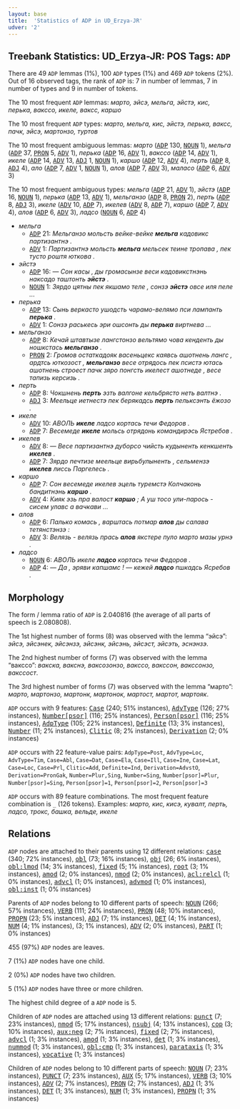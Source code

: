 ```yaml
---
layout: base
title:  'Statistics of ADP in UD_Erzya-JR'
udver: '2'
---
```


## Treebank Statistics: UD_Erzya-JR: POS Tags: `ADP`

There are 49 `ADP` lemmas (1%), 100 `ADP` types (1%) and 469 `ADP` tokens (2%).
Out of 16 observed tags, the rank of `ADP` is: 7 in number of lemmas, 7 in number of types and 9 in number of tokens.

The 10 most frequent `ADP` lemmas: <em>марто, эйсэ, мельга, эйстэ, кис, перька, вакссо, икеле, ваксс, каршо</em>

The 10 most frequent `ADP` types:  <em>марто, мельга, кис, эйстэ, перька, ваксс, пачк, эйсэ, мартонзо, туртов</em>

The 10 most frequent ambiguous lemmas: <em>марто</em> (<tt><a href="myv_jr-pos-ADP.html">ADP</a></tt> 130, <tt><a href="myv_jr-pos-NOUN.html">NOUN</a></tt> 1), <em>мельга</em> (<tt><a href="myv_jr-pos-ADP.html">ADP</a></tt> 37, <tt><a href="myv_jr-pos-PRON.html">PRON</a></tt> 5, <tt><a href="myv_jr-pos-ADV.html">ADV</a></tt> 1), <em>перька</em> (<tt><a href="myv_jr-pos-ADP.html">ADP</a></tt> 16, <tt><a href="myv_jr-pos-ADV.html">ADV</a></tt> 1), <em>вакссо</em> (<tt><a href="myv_jr-pos-ADP.html">ADP</a></tt> 14, <tt><a href="myv_jr-pos-ADV.html">ADV</a></tt> 1), <em>икеле</em> (<tt><a href="myv_jr-pos-ADP.html">ADP</a></tt> 14, <tt><a href="myv_jr-pos-ADV.html">ADV</a></tt> 13, <tt><a href="myv_jr-pos-ADJ.html">ADJ</a></tt> 1, <tt><a href="myv_jr-pos-NOUN.html">NOUN</a></tt> 1), <em>каршо</em> (<tt><a href="myv_jr-pos-ADP.html">ADP</a></tt> 12, <tt><a href="myv_jr-pos-ADV.html">ADV</a></tt> 4), <em>перть</em> (<tt><a href="myv_jr-pos-ADP.html">ADP</a></tt> 8, <tt><a href="myv_jr-pos-ADJ.html">ADJ</a></tt> 4), <em>ало</em> (<tt><a href="myv_jr-pos-ADP.html">ADP</a></tt> 7, <tt><a href="myv_jr-pos-ADV.html">ADV</a></tt> 1, <tt><a href="myv_jr-pos-NOUN.html">NOUN</a></tt> 1), <em>алов</em> (<tt><a href="myv_jr-pos-ADP.html">ADP</a></tt> 7, <tt><a href="myv_jr-pos-ADV.html">ADV</a></tt> 3), <em>маласо</em> (<tt><a href="myv_jr-pos-ADP.html">ADP</a></tt> 6, <tt><a href="myv_jr-pos-ADV.html">ADV</a></tt> 3)

The 10 most frequent ambiguous types:  <em>мельга</em> (<tt><a href="myv_jr-pos-ADP.html">ADP</a></tt> 21, <tt><a href="myv_jr-pos-ADV.html">ADV</a></tt> 1), <em>эйстэ</em> (<tt><a href="myv_jr-pos-ADP.html">ADP</a></tt> 16, <tt><a href="myv_jr-pos-NOUN.html">NOUN</a></tt> 1), <em>перька</em> (<tt><a href="myv_jr-pos-ADP.html">ADP</a></tt> 13, <tt><a href="myv_jr-pos-ADV.html">ADV</a></tt> 1), <em>мельганзо</em> (<tt><a href="myv_jr-pos-ADP.html">ADP</a></tt> 8, <tt><a href="myv_jr-pos-PRON.html">PRON</a></tt> 2), <em>перть</em> (<tt><a href="myv_jr-pos-ADP.html">ADP</a></tt> 8, <tt><a href="myv_jr-pos-ADJ.html">ADJ</a></tt> 3), <em>икеле</em> (<tt><a href="myv_jr-pos-ADV.html">ADV</a></tt> 10, <tt><a href="myv_jr-pos-ADP.html">ADP</a></tt> 7), <em>икелев</em> (<tt><a href="myv_jr-pos-ADV.html">ADV</a></tt> 8, <tt><a href="myv_jr-pos-ADP.html">ADP</a></tt> 7), <em>каршо</em> (<tt><a href="myv_jr-pos-ADP.html">ADP</a></tt> 7, <tt><a href="myv_jr-pos-ADV.html">ADV</a></tt> 4), <em>алов</em> (<tt><a href="myv_jr-pos-ADP.html">ADP</a></tt> 6, <tt><a href="myv_jr-pos-ADV.html">ADV</a></tt> 3), <em>ладсо</em> (<tt><a href="myv_jr-pos-NOUN.html">NOUN</a></tt> 6, <tt><a href="myv_jr-pos-ADP.html">ADP</a></tt> 4)


* <em>мельга</em>
  * <tt><a href="myv_jr-pos-ADP.html">ADP</a></tt> 21: <em>Мельганзо мольсть вейке-вейке <b>мельга</b> кадовикс партизантнэ .</em>
  * <tt><a href="myv_jr-pos-ADV.html">ADV</a></tt> 1: <em>Партизантнэ мольсть <b>мельга</b> мельсек теине тропава , пек тусто роштя юткова .</em>
* <em>эйстэ</em>
  * <tt><a href="myv_jr-pos-ADP.html">ADP</a></tt> 16: <em>― Сон касы , ды громасынзе веси кадовикстнэнь наксадо таштонть <b>эйстэ</b> .</em>
  * <tt><a href="myv_jr-pos-NOUN.html">NOUN</a></tt> 1: <em>Зярдо цятны пек якшамо теле , сонзэ <b>эйстэ</b> овсе иля пеле ...</em>
* <em>перька</em>
  * <tt><a href="myv_jr-pos-ADP.html">ADP</a></tt> 13: <em>Сынь веркасто ушодсть чарамо-велямо пси лампанть <b>перька</b> .</em>
  * <tt><a href="myv_jr-pos-ADV.html">ADV</a></tt> 1: <em>Сонзэ раськесь эри ошсонть ды <b>перька</b> виртнева ...</em>
* <em>мельганзо</em>
  * <tt><a href="myv_jr-pos-ADP.html">ADP</a></tt> 8: <em>Кечай штавтызе лангстонзо вельтямо чова кенденть ды ношкстась <b>мельганзо</b> .</em>
  * <tt><a href="myv_jr-pos-PRON.html">PRON</a></tt> 2: <em>Громов остаткадояк васеньцекс каявсь ашотнень лангс , ардтсь юткозост , <b>мельганзо</b> весе отрядось пек псистэ ютась ашотнень строест пачк зяро понгсть икелест ашотнеде , весе тапизь керсизь .</em>
* <em>перть</em>
  * <tt><a href="myv_jr-pos-ADP.html">ADP</a></tt> 8: <em>Чокшнень <b>перть</b> эзть валгоне кельбрясто неть валтнэ .</em>
  * <tt><a href="myv_jr-pos-ADJ.html">ADJ</a></tt> 3: <em>Меельце иетнестэ пек берякадсь <b>перть</b> пельксэнть ёжозо .</em>
* <em>икеле</em>
  * <tt><a href="myv_jr-pos-ADV.html">ADV</a></tt> 10: <em>АВОЛЬ <b>икеле</b> ладсо кортась течи Федоров .</em>
  * <tt><a href="myv_jr-pos-ADP.html">ADP</a></tt> 7: <em>Весемеде <b>икеле</b> мольсь отрядонь командирэсь Ястребов .</em>
* <em>икелев</em>
  * <tt><a href="myv_jr-pos-ADV.html">ADV</a></tt> 8: <em>― Весе партизантнэ дуборсо чийсть кудыненть кенкшенть <b>икелев</b> .</em>
  * <tt><a href="myv_jr-pos-ADP.html">ADP</a></tt> 7: <em>Зярдо печтизе меельце вирьбулыненть , сельмензэ <b>икелев</b> лиссь Паргелесь .</em>
* <em>каршо</em>
  * <tt><a href="myv_jr-pos-ADP.html">ADP</a></tt> 7: <em>Сон весемеде икелев эцель туремстэ Колчаконь бандитнэнь <b>каршо</b> .</em>
  * <tt><a href="myv_jr-pos-ADV.html">ADV</a></tt> 4: <em>Кияк эзь пра валост <b>каршо</b> ; А уш тосо ули-парось - сисем улавс а вачкави ...</em>
* <em>алов</em>
  * <tt><a href="myv_jr-pos-ADP.html">ADP</a></tt> 6: <em>Палько комась , варштась потмар <b>алов</b> ды салава тетянстэнзэ :</em>
  * <tt><a href="myv_jr-pos-ADV.html">ADV</a></tt> 3: <em>Велязь - велязь прась <b>алов</b> якстере пуло марто мазы урнэ .</em>
* <em>ладсо</em>
  * <tt><a href="myv_jr-pos-NOUN.html">NOUN</a></tt> 6: <em>АВОЛЬ икеле <b>ладсо</b> кортась течи Федоров .</em>
  * <tt><a href="myv_jr-pos-ADP.html">ADP</a></tt> 4: <em>― Да , эряви капшамс ! ― кежей <b>ладсо</b> пшкадсь Ясребов .</em>

## Morphology

The form / lemma ratio of `ADP` is 2.040816 (the average of all parts of speech is 2.080808).

The 1st highest number of forms (8) was observed with the lemma “эйсэ”: <em>эйсэ, эйсэнек, эйсэнзэ, эйсэнк, эйсэнь, эйсэст, эйсэть, эснэнзэ</em>.

The 2nd highest number of forms (7) was observed with the lemma “вакссо”: <em>вакска, вакснэ, ваксозонзо, вакссо, вакссон, вакссонзо, вакссост</em>.

The 3rd highest number of forms (7) was observed with the lemma “марто”: <em>марто, мартонзо, мартонк, мартонок, мартост, мартот, мартояк</em>.

`ADP` occurs with 9 features: <tt><a href="myv_jr-feat-Case.html">Case</a></tt> (240; 51% instances), <tt><a href="myv_jr-feat-AdvType.html">AdvType</a></tt> (126; 27% instances), <tt><a href="myv_jr-feat-Number-psor.html">Number[psor]</a></tt> (116; 25% instances), <tt><a href="myv_jr-feat-Person-psor.html">Person[psor]</a></tt> (116; 25% instances), <tt><a href="myv_jr-feat-AdpType.html">AdpType</a></tt> (105; 22% instances), <tt><a href="myv_jr-feat-Definite.html">Definite</a></tt> (13; 3% instances), <tt><a href="myv_jr-feat-Number.html">Number</a></tt> (11; 2% instances), <tt><a href="myv_jr-feat-Clitic.html">Clitic</a></tt> (8; 2% instances), <tt><a href="myv_jr-feat-Derivation.html">Derivation</a></tt> (2; 0% instances)

`ADP` occurs with 22 feature-value pairs: `AdpType=Post`, `AdvType=Loc`, `AdvType=Tim`, `Case=Abl`, `Case=Dat`, `Case=Ela`, `Case=Ill`, `Case=Ine`, `Case=Lat`, `Case=Loc`, `Case=Prl`, `Clitic=Add`, `Definite=Ind`, `Derivation=AdvstO`, `Derivation=PronGak`, `Number=Plur,Sing`, `Number=Sing`, `Number[psor]=Plur`, `Number[psor]=Sing`, `Person[psor]=1`, `Person[psor]=2`, `Person[psor]=3`

`ADP` occurs with 89 feature combinations.
The most frequent feature combination is `_` (126 tokens).
Examples: <em>марто, кис, кисэ, кувалт, перть, ладсо, трокс, башка, вельде, икеле</em>


## Relations

`ADP` nodes are attached to their parents using 12 different relations: <tt><a href="myv_jr-dep-case.html">case</a></tt> (340; 72% instances), <tt><a href="myv_jr-dep-obl.html">obl</a></tt> (73; 16% instances), <tt><a href="myv_jr-dep-obj.html">obj</a></tt> (26; 6% instances), <tt><a href="myv_jr-dep-obl-lmod.html">obl:lmod</a></tt> (14; 3% instances), <tt><a href="myv_jr-dep-fixed.html">fixed</a></tt> (5; 1% instances), <tt><a href="myv_jr-dep-root.html">root</a></tt> (3; 1% instances), <tt><a href="myv_jr-dep-amod.html">amod</a></tt> (2; 0% instances), <tt><a href="myv_jr-dep-nmod.html">nmod</a></tt> (2; 0% instances), <tt><a href="myv_jr-dep-acl-relcl.html">acl:relcl</a></tt> (1; 0% instances), <tt><a href="myv_jr-dep-advcl.html">advcl</a></tt> (1; 0% instances), <tt><a href="myv_jr-dep-advmod.html">advmod</a></tt> (1; 0% instances), <tt><a href="myv_jr-dep-obl-inst.html">obl:inst</a></tt> (1; 0% instances)

Parents of `ADP` nodes belong to 10 different parts of speech: <tt><a href="myv_jr-pos-NOUN.html">NOUN</a></tt> (266; 57% instances), <tt><a href="myv_jr-pos-VERB.html">VERB</a></tt> (111; 24% instances), <tt><a href="myv_jr-pos-PRON.html">PRON</a></tt> (48; 10% instances), <tt><a href="myv_jr-pos-PROPN.html">PROPN</a></tt> (23; 5% instances), <tt><a href="myv_jr-pos-ADJ.html">ADJ</a></tt> (7; 1% instances), <tt><a href="myv_jr-pos-DET.html">DET</a></tt> (4; 1% instances), <tt><a href="myv_jr-pos-NUM.html">NUM</a></tt> (4; 1% instances),  (3; 1% instances), <tt><a href="myv_jr-pos-ADV.html">ADV</a></tt> (2; 0% instances), <tt><a href="myv_jr-pos-PART.html">PART</a></tt> (1; 0% instances)

455 (97%) `ADP` nodes are leaves.

7 (1%) `ADP` nodes have one child.

2 (0%) `ADP` nodes have two children.

5 (1%) `ADP` nodes have three or more children.

The highest child degree of a `ADP` node is 5.

Children of `ADP` nodes are attached using 13 different relations: <tt><a href="myv_jr-dep-punct.html">punct</a></tt> (7; 23% instances), <tt><a href="myv_jr-dep-nmod.html">nmod</a></tt> (5; 17% instances), <tt><a href="myv_jr-dep-nsubj.html">nsubj</a></tt> (4; 13% instances), <tt><a href="myv_jr-dep-cop.html">cop</a></tt> (3; 10% instances), <tt><a href="myv_jr-dep-aux-neg.html">aux:neg</a></tt> (2; 7% instances), <tt><a href="myv_jr-dep-fixed.html">fixed</a></tt> (2; 7% instances), <tt><a href="myv_jr-dep-advcl.html">advcl</a></tt> (1; 3% instances), <tt><a href="myv_jr-dep-amod.html">amod</a></tt> (1; 3% instances), <tt><a href="myv_jr-dep-det.html">det</a></tt> (1; 3% instances), <tt><a href="myv_jr-dep-nummod.html">nummod</a></tt> (1; 3% instances), <tt><a href="myv_jr-dep-obl-cmp.html">obl:cmp</a></tt> (1; 3% instances), <tt><a href="myv_jr-dep-parataxis.html">parataxis</a></tt> (1; 3% instances), <tt><a href="myv_jr-dep-vocative.html">vocative</a></tt> (1; 3% instances)

Children of `ADP` nodes belong to 10 different parts of speech: <tt><a href="myv_jr-pos-NOUN.html">NOUN</a></tt> (7; 23% instances), <tt><a href="myv_jr-pos-PUNCT.html">PUNCT</a></tt> (7; 23% instances), <tt><a href="myv_jr-pos-AUX.html">AUX</a></tt> (5; 17% instances), <tt><a href="myv_jr-pos-VERB.html">VERB</a></tt> (3; 10% instances), <tt><a href="myv_jr-pos-ADV.html">ADV</a></tt> (2; 7% instances), <tt><a href="myv_jr-pos-PRON.html">PRON</a></tt> (2; 7% instances), <tt><a href="myv_jr-pos-ADJ.html">ADJ</a></tt> (1; 3% instances), <tt><a href="myv_jr-pos-DET.html">DET</a></tt> (1; 3% instances), <tt><a href="myv_jr-pos-NUM.html">NUM</a></tt> (1; 3% instances), <tt><a href="myv_jr-pos-PROPN.html">PROPN</a></tt> (1; 3% instances)

